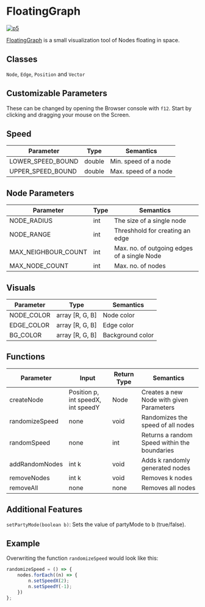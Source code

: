 # FloatingGraph

[![p5](https://p5js.org/assets/img/p5js.svg)](https://p5js.org/)

[FloatingGraph](https://erencan-02.github.io/FloatingGraph/) is a small visualization tool of Nodes floating in space.


## Classes 

`Node`, `Edge`, `Position` and `Vector`


## Customizable Parameters

These can be changed by opening the Browser console with `f12`. Start by clicking and dragging your mouse on the Screen.


## Speed

| Parameter | Type | Semantics |
| --- | --- | --- | 
|LOWER_SPEED_BOUND | double | Min. speed of a node|
|UPPER_SPEED_BOUND | double | Max. speed of a node|


## Node Parameters

| Parameter | Type | Semantics |
| --- | --- | --- | 
|NODE_RADIUS | int | The size of a single node|
|NODE_RANGE  | int | Threshhold for creating an edge|
|MAX_NEIGHBOUR_COUNT  | int | Max. no. of outgoing edges of a single Node|
|MAX_NODE_COUNT | int | Max. no. of nodes |


## Visuals

| Parameter | Type | Semantics |
| --- | --- | --- | 
|NODE_COLOR | array [R, G, B] | Node color|
|EDGE_COLOR | array [R, G, B] | Edge color|
|BG_COLOR| 	  array [R, G, B] | Background color|


## Functions

| Parameter | Input | Return Type | Semantics |
| --- | --- | --- | --- |
|createNode | Position p, int speedX, int speedY | Node | Creates a new Node with given Parameters |
|randomizeSpeed | none | void | Randomizes the speed of all nodes |
|randomSpeed | none | int | Returns a random Speed within the boundaries |
|addRandomNodes | int k | void | Adds k randomly generated nodes |
|removeNodes | int k | void | Removes k nodes |
|removeAll | none | none | Removes all nodes |


## Additional Features
`setPartyMode(boolean b)`: Sets the value of partyMode to b (true/false).


## Example
Overwriting the function `randomizeSpeed` would look like this:

```js
randomizeSpeed = () => {
	nodes.forEach((n) => {
		n.setSpeedX(2);
		n.setSpeedY(-1);
	})
};
```
